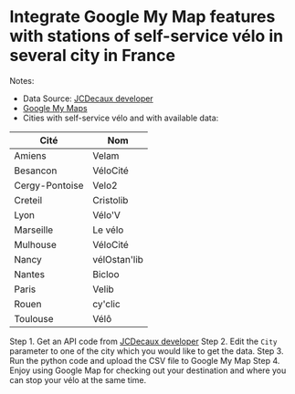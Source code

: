
# Integrate Google My Map features with stations of self-service vélo in several city in France

Notes:
* Data Source: [JCDecaux developer](https://developer.jcdecaux.com/#/home)
* [Google My Maps](https://www.google.com/maps/d/u/0/)
* Cities with self-service vélo and with available data:

|Cité            |   Nom           |
|----------------|-----------------|
|Amiens          |   Velam         |
|Besancon        |   VéloCité      |
|Cergy-Pontoise  |   Velo2         |
|Creteil         |   Cristolib     |
|Lyon            |   Vélo'V        |
|Marseille       |   Le vélo       |
|Mulhouse        |   VéloCité      |
|Nancy           |   vélOstan'lib  |
|Nantes          |   Bicloo        |
|Paris           |   Velib         |
|Rouen           |   cy'clic       |
|Toulouse        |   Vélô          |

Step 1. Get an API code from [JCDecaux developer](https://developer.jcdecaux.com/#/home)
Step 2. Edit the `City` parameter to one of the city which you would like to get the data.
Step 3. Run the python code and upload the CSV file to Google My Map
Step 4. Enjoy using Google Map for checking out your destination and where you can stop your vélo at the same time.